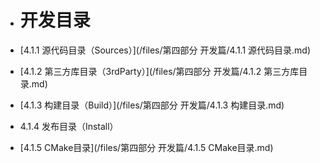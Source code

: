 * # 开发目录

* [4.1.1 源代码目录（Sources）](/files/第四部分 开发篇/4.1.1 源代码目录.md)

* [4.1.2 第三方库目录（3rdParty）](/files/第四部分 开发篇/4.1.2 第三方库目录.md)

* [4.1.3 构建目录（Build）](/files/第四部分 开发篇/4.1.3 构建目录.md)

* 4.1.4 发布目录（Install）

* [4.1.5 CMake目录](/files/第四部分 开发篇/4.1.5 CMake目录.md)


